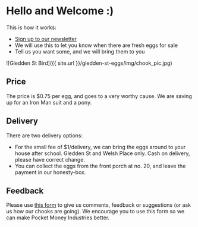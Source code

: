 # Hello and Welcome :)

This is how it works:

 * [Sign up to our newsletter](http://eepurl.com/c6B-oP)
 * We will use this to let you know when there are fresh eggs for sale
 * Tell us you want some, and we will bring them to you

![Gledden St Bird]({{ site.url }}/gledden-st-eggs/img/chook_pic.jpg)


## Price

The price is $0.75 per egg, and goes to a very worthy cause. We are saving up for an Iron Man suit and a pony.


## Delivery

There are two delivery options:

 * For the small fee of $1/delivery, we can bring the eggs around to your house after school. Gledden St and Welsh Place only. Cash on delivery, please have correct change.
 * You can collect the eggs from the front porch at no. 20, and leave the payment in our honesty-box.

## Feedback

Please use [this form](https://gitreports.com/issue/yaya-galah/gledden-st-eggs) to give us comments, feedback or suggestions (or ask us how our chooks are going). We encourage you to use this form so we can make Pocket Money Industries better. 
